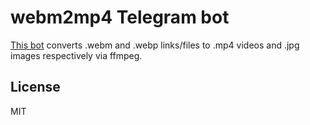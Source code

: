 # webm2mp4 Telegram bot

[This bot](https://t.me/webm2mp4bot) converts .webm and .webp links/files to .mp4 videos and .jpg images respectively via ffmpeg.

## License

MIT

